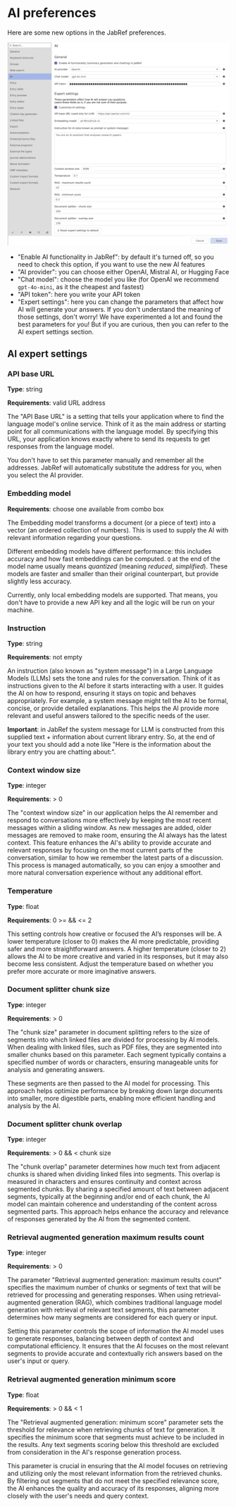 # AI preferences

Here are some new options in the JabRef preferences.

![AI preferences](../.gitbook/assets/AiPreferences.png)

- "Enable AI functionality in JabRef": by default it's turned off, so you need to check this option, if you want to use the new AI features
- "AI provider": you can choose either OpenAI, Mistral AI, or Hugging Face
- "Chat model": choose the model you like (for OpenAI we recommend `gpt-4o-mini`, as it the cheapest and fastest)
- "API token": here you write your API token
- "Expert settings": here you can change the parameters that affect how AI will generate your answers. If you don't understand the meaning of those settings, don't worry! We have experimented a lot and found the best parameters for you! But if you are curious, then you can refer to the AI expert settings section.

## AI expert settings

### API base URL

**Type**: string

**Requirements**: valid URL address

The "API Base URL" is a setting that tells your application where to find the language model's online service. Think of it as the main address or starting point for all communications with the language model. By specifying this URL, your application knows exactly where to send its requests to get responses from the language model.

You don't have to set this parameter manually and remember all the addresses. JabRef will automatically substitute the address for you, when you select the AI provider.

### Embedding model

**Requirements**: choose one available from combo box

The Embedding model transforms a document (or a piece of text) into a vector (an ordered collection of numbers). This is used to supply the AI with relevant information regarding your questions.

Different embedding models have different performance: this includes accuracy and how fast embeddings can be computed. `Q` at the end of the model name usually means *quantized* (meaning *reduced*, *simplified*). These models are faster and smaller than their original counterpart, but provide slightly less accuracy.

Currently, only local embedding models are supported. That means, you don't have to provide a new API key and all the logic will be run on your machine.

### Instruction

**Type**: string

**Requirements**: not empty

An instruction (also known as "system message") in a Large Language Models (LLMs) sets the tone and rules for the conversation. Think of it as instructions given to the AI before it starts interacting with a user. It guides the AI on how to respond, ensuring it stays on topic and behaves appropriately. For example, a system message might tell the AI to be formal, concise, or provide detailed explanations. This helps the AI provide more relevant and useful answers tailored to the specific needs of the user.

**Important**: in JabRef the system message for LLM is constructed from this supplied text + information about current library entry. So, at the end of your text you should add a note like "Here is the information about the library entry you are chatting about:".

### Context window size

**Type**: integer

**Requirements**: > 0

The "context window size" in our application helps the AI remember and respond to conversations more effectively by keeping the most recent messages within a sliding window. As new messages are added, older messages are removed to make room, ensuring the AI always has the latest context. This feature enhances the AI's ability to provide accurate and relevant responses by focusing on the most current parts of the conversation, similar to how we remember the latest parts of a discussion. This process is managed automatically, so you can enjoy a smoother and more natural conversation experience without any additional effort.

### Temperature

**Type**: float

**Requirements**: 0 >= && <= 2

This setting controls how creative or focused the AI’s responses will be. A lower temperature (closer to 0) makes the AI more predictable, providing safer and more straightforward answers. A higher temperature (closer to 2) allows the AI to be more creative and varied in its responses, but it may also become less consistent. Adjust the temperature based on whether you prefer more accurate or more imaginative answers.

### Document splitter chunk size

**Type**: integer

**Requirements**: > 0

The "chunk size" parameter in document splitting refers to the size of segments into which linked files are divided for processing by AI models. When dealing with linked files, such as PDF files, they are segmented into smaller chunks based on this parameter. Each segment typically contains a specified number of words or characters, ensuring manageable units for analysis and generating answers.

These segments are then passed to the AI model for processing. This approach helps optimize performance by breaking down large documents into smaller, more digestible parts, enabling more efficient handling and analysis by the AI.

### Document splitter chunk overlap

**Type**: integer

**Requirements**: > 0 && < chunk size

The "chunk overlap" parameter determines how much text from adjacent chunks is shared when dividing linked files into segments. This overlap is measured in characters and ensures continuity and context across segmented chunks. By sharing a specified amount of text between adjacent segments, typically at the beginning and/or end of each chunk, the AI model can maintain coherence and understanding of the content across segmented parts. This approach helps enhance the accuracy and relevance of responses generated by the AI from the segmented content.

### Retrieval augmented generation maximum results count

**Type**: integer

**Requirements**: > 0

The parameter "Retrieval augmented generation: maximum results count" specifies the maximum number of chunks or segments of text that will be retrieved for processing and generating responses. When using retrieval-augmented generation (RAG), which combines traditional language model generation with retrieval of relevant text segments, this parameter determines how many segments are considered for each query or input.

Setting this parameter controls the scope of information the AI model uses to generate responses, balancing between depth of context and computational efficiency. It ensures that the AI focuses on the most relevant segments to provide accurate and contextually rich answers based on the user's input or query.

### Retrieval augmented generation minimum score

**Type**: float

**Requirements**: > 0 && < 1

The "Retrieval augmented generation: minimum score" parameter sets the threshold for relevance when retrieving chunks of text for generation. It specifies the minimum score that segments must achieve to be included in the results. Any text segments scoring below this threshold are excluded from consideration in the AI's response generation process.

This parameter is crucial in ensuring that the AI model focuses on retrieving and utilizing only the most relevant information from the retrieved chunks. By filtering out segments that do not meet the specified relevance score, the AI enhances the quality and accuracy of its responses, aligning more closely with the user's needs and query context.
